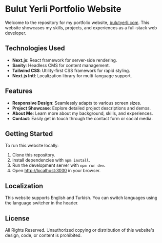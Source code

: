 # Bulut Yerli Portfolio Website

Welcome to the repository for my portfolio website, [bulutyerli.com](https://bulutyerli.com/). This website showcases my skills, projects, and experiences as a full-stack web developer.

## Technologies Used

- **Next.js**: React framework for server-side rendering.
- **Sanity**: Headless CMS for content management.
- **Tailwind CSS**: Utility-first CSS framework for rapid styling.
- **Next.js Intl**: Localization library for multi-language support.

## Features

- **Responsive Design**: Seamlessly adapts to various screen sizes.
- **Project Showcase**: Explore detailed project descriptions and demos.
- **About Me**: Learn more about my background, skills, and experiences.
- **Contact**: Easily get in touch through the contact form or social media.

## Getting Started

To run this website locally:

1. Clone this repository.
2. Install dependencies with `npm install`.
3. Run the development server with `npm run dev`.
4. Open [http://localhost:3000](http://localhost:3000) in your browser.

## Localization

This website supports English and Turkish. You can switch languages using the language switcher in the header.

## License

All Rights Reserved. Unauthorized copying or distribution of this website's design, code, or content is prohibited.
